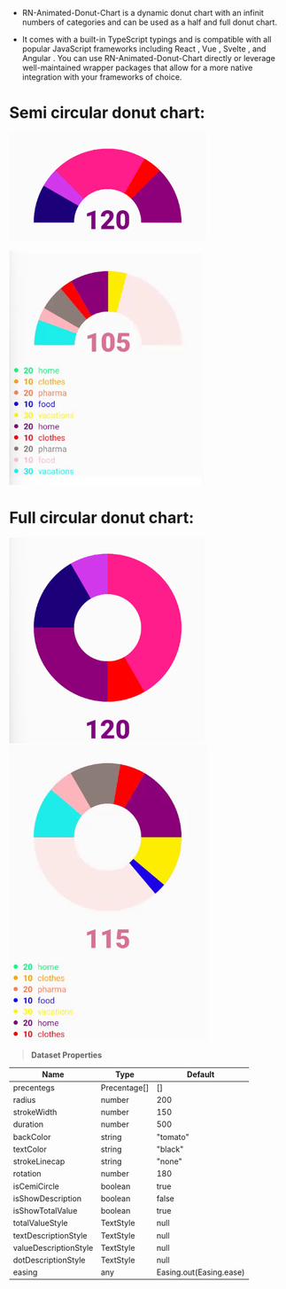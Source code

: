 - RN-Animated-Donut-Chart is a dynamic donut chart with an infinit numbers of categories and can be used as a half and full donut chart.

- It comes with a built-in TypeScript typings and is compatible with all popular JavaScript frameworks including React , Vue , Svelte , and Angular . You can use RN-Animated-Donut-Chart directly or leverage well-maintained wrapper packages that allow for a more native integration with your frameworks of choice.

# Semi circular donut chart:

![Screenshot of a semi circular donut chart: ](./assets/images/SemiCircle.png)

![](./assets/videos/half.gif)

# Full circular donut chart:

![Screenshot of a full circular donut chart: ](./assets/images/FullCircle.png)
![ ](./assets/videos/full.gif)

> **Dataset Properties**

| Name                  | Type         | Default                 |
| --------------------- | ------------ | ----------------------- |
| precentegs            | Precentage[] | []                      |
| radius                | number       | 200                     |
| strokeWidth           | number       | 150                     |
| duration              | number       | 500                     |
| backColor             | string       | "tomato"                |
| textColor             | string       | "black"                 |
| strokeLinecap         | string       | "none"                  |
| rotation              | number       | 180                     |
| isCemiCircle          | boolean      | true                    |
| isShowDescription     | boolean      | false                   |
| isShowTotalValue      | boolean      | true                    |
| totalValueStyle       | TextStyle    | null                    |
| textDescriptionStyle  | TextStyle    | null                    |
| valueDescriptionStyle | TextStyle    | null                    |
| dotDescriptionStyle   | TextStyle    | null                    |
| easing                | any          | Easing.out(Easing.ease) |
